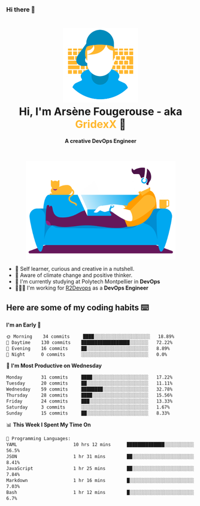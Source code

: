 ### Hi there 👋

<!--
**GridexX/gridexx** is a ✨ _special_ ✨ repository because its `README.md` (this file) appears on your GitHub profile.

Here are some ideas to get you started:

- 🔭 I’m currently working on ...
- 🌱 I’m currently learning ...
- 👯 I’m looking to collaborate on ...
- 🤔 I’m looking for help with ...
- 💬 Ask me about ...
- 📫 How to reach me: ...
- 😄 Pronouns: ...
- ⚡ Fun fact: ...
-->


<!-- Header -->
<h1 align="center">
  <img src="./images/user_profile.png" width="200">
  <br>
  Hi, I'm Arsène Fougerouse - aka <span style="color:#ffb72e">GridexX</span> 👋
</h1>


<p align="center">
  <b>A creative DevOps Engineer </b>
</p>
<br/>
<p align="center">
  <img src="./images/man_couch.png" width="400">
</p>

- 🎨 Self learner, curious and creative in a nutshell. 
- 🌱 Aware of climate change and positive thinker.
- 📕 I'm currently studying at Polytech Montpellier in **DevOps**
- 👨🏻‍💻 I'm working for [R2Devops](https://r2devops.io) as a **DevOps Engineer**


## Here are some of my coding habits ⌨️

<!-- Add a section about tech and Ops stack
  Like this one : https://github.com/Xanthus58#-tech-stack
-->
<!--START_SECTION:waka-->
**I'm an Early 🐤** 

```text
🌞 Morning    34 commits     ████░░░░░░░░░░░░░░░░░░░░░   18.89% 
🌆 Daytime    130 commits    ██████████████████░░░░░░░   72.22% 
🌃 Evening    16 commits     ██░░░░░░░░░░░░░░░░░░░░░░░   8.89% 
🌙 Night      0 commits      ░░░░░░░░░░░░░░░░░░░░░░░░░   0.0%

```
📅 **I'm Most Productive on Wednesday** 

```text
Monday       31 commits     ████░░░░░░░░░░░░░░░░░░░░░   17.22% 
Tuesday      20 commits     ██░░░░░░░░░░░░░░░░░░░░░░░   11.11% 
Wednesday    59 commits     ████████░░░░░░░░░░░░░░░░░   32.78% 
Thursday     28 commits     ████░░░░░░░░░░░░░░░░░░░░░   15.56% 
Friday       24 commits     ███░░░░░░░░░░░░░░░░░░░░░░   13.33% 
Saturday     3 commits      ░░░░░░░░░░░░░░░░░░░░░░░░░   1.67% 
Sunday       15 commits     ██░░░░░░░░░░░░░░░░░░░░░░░   8.33%

```


📊 **This Week I Spent My Time On** 

```text
💬 Programming Languages: 
YAML                     10 hrs 12 mins      ██████████████░░░░░░░░░░░   56.5% 
JSON                     1 hr 31 mins        ██░░░░░░░░░░░░░░░░░░░░░░░   8.41% 
JavaScript               1 hr 25 mins        ██░░░░░░░░░░░░░░░░░░░░░░░   7.84% 
Markdown                 1 hr 16 mins        █░░░░░░░░░░░░░░░░░░░░░░░░   7.03% 
Bash                     1 hr 12 mins        █░░░░░░░░░░░░░░░░░░░░░░░░   6.7%

```


<!--END_SECTION:waka-->
